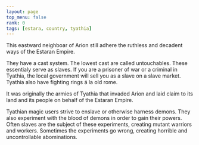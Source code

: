 ```yaml
---
layout: page
top_menu: false
rank: 0
tags: [estara, country, tyathia]
---
```


This eastward neighboar of Arion still adhere the ruthless and decadent ways of the Estaran Empire.

They have a cast system.
The lowest cast are called untouchables. These essentialy serve as slaves.
If you are a prisoner of war or a criminal in Tyathia, the local government will sell you as
a slave on a slave market.
Tyathia also have fighting rings á la old rome.

It was originally the armies of Tyathia that invaded Arion and laid claim to its land
and its people on behalf of the Estaran Empire.

Tyathian magic users strive to enslave or otherwise harness demons.
They also experiment with the blood of demons in order to gain their powers.
Often slaves are the subject of these experiments, creating mutant warriors and workers.
Sometimes the experiments go wrong, creating horrible and uncontrollable abominations.


